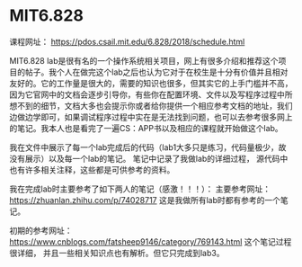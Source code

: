 # MIT6.828

课程网址： https://pdos.csail.mit.edu/6.828/2018/schedule.html

MIT6.828 lab是很有名的一个操作系统相关项目，网上有很多介绍和推荐这个项目的帖子。我个人在做完这个lab之后也认为它对于在校生是十分有价值并且相对友好的。它的工作量是很大的，需要的知识也很多，但其实它的上手门槛并不高，因为它官网中的文档会逐步引导你，有些你在配置环境、文件以及写程序过程中所想不到的细节，文档大多也会提示你或者给你提供一个相应参考文档的地址，我们边做边学即可，如果调试程序过程中实在是无法找到问题，也可以去参考很多网上的笔记。我本人也是看完了一遍CS：APP书以及相应的课程就开始做这个lab。

我在文件中展示了每一个lab完成后的代码（lab1大多只是练习，代码量极少，故没有展示）以及每一个lab的笔记。 笔记中记录了我做lab的详细过程， 源代码中也有许多相关注释，这些都是可供参考的资料。

我在完成lab时主要参考了如下两人的笔记（感激！！！）：
主要参考网址：https://zhuanlan.zhihu.com/p/74028717 这是我做所有lab时都有参考的一个笔记。 

初期的参考网址： https://www.cnblogs.com/fatsheep9146/category/769143.html  这个笔记过程很详细， 并且一些相关知识点也有解析。但它只完成到lab3。